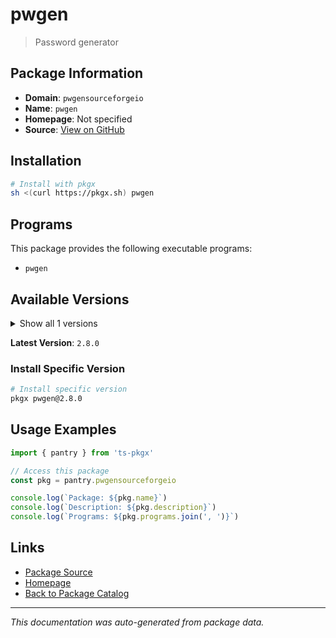 # pwgen

> Password generator

## Package Information

- **Domain**: `pwgensourceforgeio`
- **Name**: `pwgen`
- **Homepage**: Not specified
- **Source**: [View on GitHub](https://github.com/pkgxdev/pantry/tree/main/projects/pwgen.sourceforge.io/package.yml)

## Installation

```bash
# Install with pkgx
sh <(curl https://pkgx.sh) pwgen
```

## Programs

This package provides the following executable programs:

- `pwgen`

## Available Versions

<details>
<summary>Show all 1 versions</summary>

- `2.8.0`

</details>

**Latest Version**: `2.8.0`

### Install Specific Version

```bash
# Install specific version
pkgx pwgen@2.8.0
```

## Usage Examples

```typescript
import { pantry } from 'ts-pkgx'

// Access this package
const pkg = pantry.pwgensourceforgeio

console.log(`Package: ${pkg.name}`)
console.log(`Description: ${pkg.description}`)
console.log(`Programs: ${pkg.programs.join(', ')}`)
```

## Links

- [Package Source](https://github.com/pkgxdev/pantry/tree/main/projects/pwgen.sourceforge.io/package.yml)
- [Homepage](#)
- [Back to Package Catalog](../package-catalog.md)

---

*This documentation was auto-generated from package data.*
